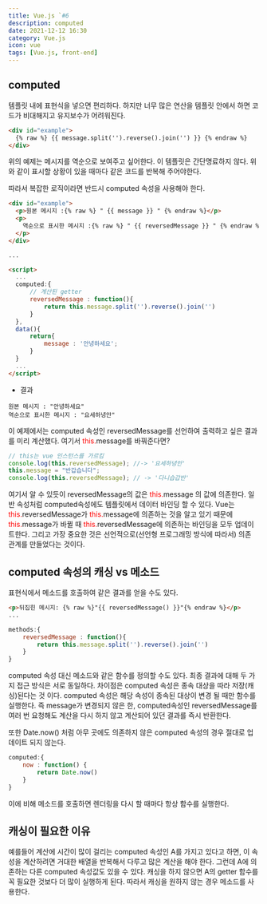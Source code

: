 ```yaml
---
title: Vue.js `#6
description: computed
date: 2021-12-12 16:30
category: Vue.js
icon: vue
tags: [Vue.js, front-end]
---
```

## computed

<!-- 
vue : <span class="code-variable">vue</span>
computed : <span class="code-variable">computed</span>
this. : <span class="code-variable"><span style="color:red">this.</span>message</span>

-->

템플릿 내에 표현식을 넣으면 편리하다. 하지만 너무 많은 연산을 템플릿 안에서 하면 코드가 비대해지고 유지보수가 어려워진다.

```html
<div id="example">
  {% raw %} {{ message.split('').reverse().join('') }} {% endraw %}
</div>
```

위의 예제는 메시지를 역순으로 보여주고 싶어한다. 이 템플릿은 간단명료하지 않다.
위와 같이 표시할 상황이 있을 때마다 같은 코드를 반복해 주어야한다.

따라서 복잡한 로직이라면 반드시 <span class="code-variable">computed</span> 속성을 사용해야 한다.

```html
<div id="example">
  <p>원본 메시지 :{% raw %} " {{ message }} " {% endraw %}</p>
  <p>
    역순으로 표시한 메시지 :{% raw %} " {{ reversedMessage }} " {% endraw %}
  </p>
</div>

...

<script>
  ...
  computed:{
      // 계산된 getter
      reversedMessage : function(){
          return this.message.split('').reverse().join('')
      }
  },
  data(){
      return{
          message : '안녕하세요';
      }
  }
  ...
</script>
```

- 결과

```
원본 메시지 : "안녕하세요"
역순으로 표시한 메시지 : "요세하녕안"
```

이 예제에서는 <span class="code-variable">computed</span> 속성인 <span class="code-variable">reversedMessage</span>를 선언하여 출력하고 싶은 결과를 미리 계산했다.
여기서 <span class="code-variable"><span style="color:red">this.</span>message</span>를 바꿔준다면?

```js
// this는 vue 인스턴스를 가르킴
console.log(this.reversedMessage); //-> '요세하녕안'
this.message = "반갑습니다";
console.log(this.reversedMessage); // -> '다니습갑반'
```

여기서 알 수 있듯이 <span class="code-variable">reversedMessage</span>의 값은 <span class="code-variable"><span style="color:red">this.</span>message</span> 의 값에 의존한다. 
일반 속성처럼 <span class="code-variable">computed</span>속성에도 템플릿에서 데이터 바인딩 할 수 있다. 
<span class="code-variable">Vue</span>는 
<span class="code-variable"><span style="color:red">this.</span>reversedMessage</span>가
<span class="code-variable"><span style="color:red">this.</span>message</span>에 의존하는 것을 알고 있기 때문에 <span class="code-variable"><span style="color:red">this.</span>message</span>가 바뀔 때 
<span class="code-variable"><span style="color:red">this.</span>reversedMessage</span>에 의존하는 바인딩을 모두 업데이트한다. 
그리고 가장 중요한 것은 선언적으로(선언형 프로그래밍 방식에 따라서) 의존 관계를 만들었다는 것이다.

## computed 속성의 캐싱 vs 메소드

표현식에서 메소드를 호출하여 같은 결과를 얻을 수도 있다.

```html
<p>뒤집힌 메시지: {% raw %}"{{ reversedMessage() }}"{% endraw %}</p>
...
```

```js
methods:{
    reversedMessage : function(){
        return this.message.split('').reverse().join('')
    }
}
```

<span class="code-variable">computed</span> 속성 대신 메소드와 같은 함수를 정의할 수도 있다. 최종 결과에 대해 두 가지 접근 방식은 서로 동일하다. 차이점은 <span class="code-variable">computed</span> 속성은 종속 대상을 따라 저장(캐싱)된다는 것 이다. <span class="code-variable">computed</span> 속성은 해당 속성이 종속된 대상이 변경 될 때만 함수를 실행한다. 즉 <span class="code-variable">message</span>가 변경되지 않은 한, <span class="code-variable">computed</span>속성인 <span class="code-variable">reversedMessage</span>를 여러 번 요청해도 계산을 다시 하지 않고 계산되어 있던 결과를 즉시 반환한다.

또한 <span class="code-variable">Date.now()</span> 처럼 아무 곳에도 의존하지 않은 <span class="code-variable">computed</span> 속성의 경우 절대로 업데이트 되지 않는다.

```js
computed:{
    now : function() {
        return Date.now()
    }
}
```

이에 비해 메소드를 호출하면 렌더링을 다시 할 때마다 항상 함수를 실행한다.

## 캐싱이 필요한 이유

예를들어 계산에 시간이 많이 걸리는 <span class="code-variable">computed</span> 속성인 A를 가지고 있다고 하면, 이 속성을 계산하려면 거대한 배열을 반복해서 다루고 많은 계산을 해야 한다. 그런데 A에 의존하는 다른 <span class="code-variable">computed</span> 속성값도 있을 수 있다. 캐싱을 하지 않으면 A의 getter 함수를 꼭 필요한 것보다 더 많이 실행하게 된다. 따라서 캐싱을 원하지 않는 경우 메소드를 사용한다.
